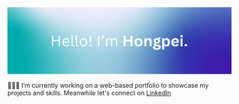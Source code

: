 <img src="./banner.png">

👩🏻‍💻 I’m currently working on a web-based portfolio to showcase my projects and skills. Meanwhile let's connect on [LinkedIn](https://www.linkedin.com/in/chuahongpei/)


